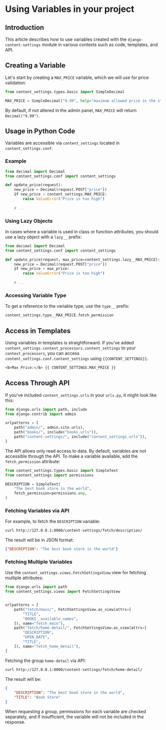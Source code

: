 # Using Variables in your project

## Introduction

This article describes how to use variables created with the `django-content-settings` module in various contexts such as code, templates, and API.

## Creating a Variable

Let's start by creating a `MAX_PRICE` variable, which we will use for price validation:

```python
from content_settings.types.basic import SimpleDecimal

MAX_PRICE = SimpleDecimal("9.99", help="maximum allowed price in the store")
```

By default, if not altered in the admin panel, `MAX_PRICE` will return `Decimal("9.99")`.

## Usage in Python Code

Variables are accessible via `content_settings` located in `content_settings.conf`.

### Example

```python
from decimal import Decimal
from content_settings.conf import content_settings

def update_price(request):
    new_price = Decimal(request.POST["price"])
    if new_price > content_settings.MAX_PRICE:
        raise ValueError("Price is too high")
    
    # ...
```

### Using Lazy Objects

In cases where a variable is used in class or function attributes, you should use a lazy object with a `lazy__` prefix:

```python
from decimal import Decimal
from content_settings.conf import content_settings

def update_price(request, max_price=content_settings.lazy__MAX_PRICE):
    new_price = Decimal(request.POST["price"])
    if new_price > max_price:
        raise ValueError("Price is too high")
    
    # ...
```

### Accessing Variable Type

To get a reference to the variable type, use the `type__` prefix:

```python
content_settings.type__MAX_PRICE.fetch_permission
```

## Access in Templates

Using variables in templates is straightforward. If you've added `content_settings.context_processors.content_settings` to your `context_processors`, you can access `content_settings.conf.content_settings` using `{{CONTENT_SETTINGS}}`.

```html
<b>Max Price:</b> {{ CONTENT_SETTINGS.MAX_PRICE }}
```

## Access Through API

If you've included `content_settings.urls` in your `urls.py`, it might look like this:

```python
from django.urls import path, include
from django.contrib import admin

urlpatterns = [
    path("admin/", admin.site.urls),
    path("books/", include("books.urls")),
    path("content-settings/", include("content_settings.urls")),
]
```

The API allows only read access to data. By default, variables are not accessible through the API. To make a variable available, add the `fetch_permission` attribute:

```python
from content_settings.types.basic import SimpleText
from content_settings import permissions

DESCRIPTION = SimpleText(
    "The best book store in the world",
    fetch_permission=permissions.any,
)
```

### Fetching Variables via API

For example, to fetch the `DESCRIPTION` variable:

```bash
curl http://127.0.0.1:8000/content-settings/fetch/description/
```

The result will be in JSON format:

```json
{"DESCRIPTION": "The best book store in the world"}
```

### Fetching Multiple Variables

Use the `content_settings.views.FetchSettingsView` view for fetching multiple attributes:

```python
from django.urls import path
from content_settings.views import FetchSettingsView


urlpatterns = [
    path("fetch/main/", FetchSettingsView.as_view(attrs=[
        "TITLE",
        "BOOKS__available_names",
    ]), name="fetch_main"),
    path("fetch/home-detail/", FetchSettingsView.as_view(attrs=[
        "DESCRIPTION",
        "OPEN_DATE",
        "TITLE",
    ]), name="fetch_home_detail"),
]

```

Fetching the group `home-detail` via API:

```bash
curl http://127.0.0.1:8000/content-settings/fetch/home-detail/
```

The result will be:

```json
{
    "DESCRIPTION": "The best book store in the world",
    "TITLE": "Book Store"
}
```

When requesting a group, permissions for each variable are checked separately, and if insufficient, the variable will not be included in the response. 
